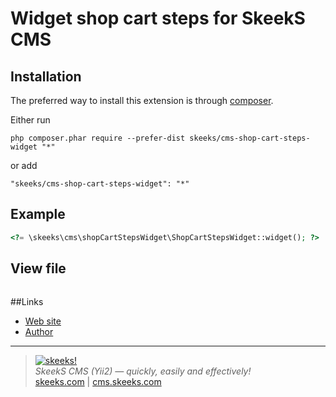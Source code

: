 Widget shop cart steps for SkeekS CMS
===================================

Installation
------------

The preferred way to install this extension is through [composer](http://getcomposer.org/download/).

Either run

```
php composer.phar require --prefer-dist skeeks/cms-shop-cart-steps-widget "*"
```

or add

```
"skeeks/cms-shop-cart-steps-widget": "*"
```

Example
----------

```php
<?= \skeeks\cms\shopCartStepsWidget\ShopCartStepsWidget::widget(); ?>
```

View file
----------
```php

```

##Links
* [Web site](http://cms.skeeks.com)
* [Author](http://skeeks.com)

___

> [![skeeks!](https://gravatar.com/userimage/74431132/13d04d83218593564422770b616e5622.jpg)](http://skeeks.com)  
<i>SkeekS CMS (Yii2) — quickly, easily and effectively!</i>  
[skeeks.com](http://skeeks.com) | [cms.skeeks.com](http://cms.skeeks.com)


